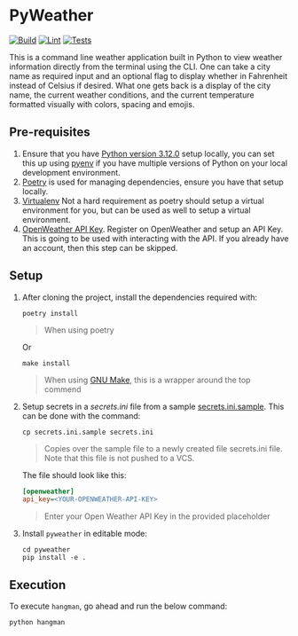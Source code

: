 # PyWeather

[![Build](https://github.com/BrianLusina/pyweather/actions/workflows/build.yml/badge.svg)](https://github.com/BrianLusina/pyweather/actions/workflows/build.yml)
[![Lint](https://github.com/BrianLusina/pyweather/actions/workflows/lint.yml/badge.svg)](https://github.com/BrianLusina/pyweather/actions/workflows/lint.yml)
[![Tests](https://github.com/BrianLusina/pyweather/actions/workflows/tests.yaml/badge.svg)](https://github.com/BrianLusina/pyweather/actions/workflows/tests.yaml)

This is a command line weather application built in Python to view weather information directly from the terminal using
the CLI. One can take a city name as required input and an optional flag to display whether in Fahrenheit instead of
Celsius if desired. What one gets back is a display of the city name, the current weather conditions, and the current
temperature formatted visually with colors, spacing and emojis.

## Pre-requisites

1. Ensure that you have [Python version 3.12.0](https://www.python.org/) setup locally, you can set this up
   using [pyenv](https://github.com/pyenv/pyenv) if you have multiple versions of Python on your local development
   environment.
2. [Poetry](https://python-poetry.org/) is used for managing dependencies, ensure you have that setup locally.
3. [Virtualenv](https://virtualenv.pypa.io/) Not a hard requirement as poetry should setup a virtual environment for
   you, but can be used as well to setup a virtual environment.
4. [OpenWeather API Key](https://openweathermap.org/). Register on OpenWeather and setup an API Key. This is going to be
   used with interacting with the API. If you already have an account, then this step can be skipped.

## Setup

1. After cloning the project, install the dependencies required with:

   ```shell
   poetry install
   ```
   > When using poetry

   Or
   ```shell
   make install
   ```
   > When using [GNU Make](https://www.gnu.org/s/make/manual/make.html), this is a wrapper around the top commend

2. Setup secrets in a _secrets.ini_ file from a sample [secrets.ini.sample](secrets.ini.sample). This can be done with
   the command:

   ```shell
   cp secrets.ini.sample secrets.ini
   ```

   > Copies over the sample file to a newly created file secrets.ini file. Note that this file is not pushed to a VCS.

   The file should look like this:

   ```ini
   [openweather]
   api_key=<YOUR-OPENWEATHER-API-KEY>
   ```

   > Enter your Open Weather API Key in the provided placeholder

3. Install `pyweather` in editable mode:
   ```shell
   cd pyweather
   pip install -e .
   ```

## Execution

To execute `hangman`, go ahead and run the below command:

```shell
python hangman
```
